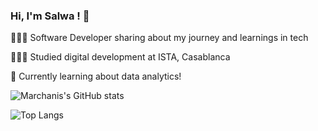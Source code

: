 ### Hi, I'm Salwa !  👋

👩🏻‍💻 Software Developer sharing about my journey and learnings in tech

👩🏻‍🎓 Studied digital development at ISTA, Casablanca

💭 Currently learning about data analytics!


![Marchanis's GitHub stats](https://github-readme-stats.vercel.app/api?username=Marchanis&show_icons=true&theme=radical)

![Top Langs](https://github-readme-stats.vercel.app/api/top-langs/?username=Marchanis&size_weight=0.5&count_weight=0.5)














